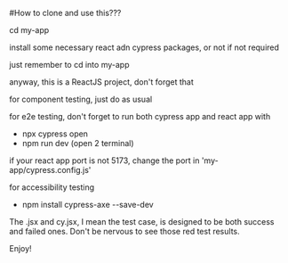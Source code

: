 #How to clone and use this???

cd my-app

install some necessary react adn cypress packages, or not if not required

just remember to cd into my-app

anyway, this is a ReactJS project, don't forget that

for component testing, just do as usual

for e2e testing, don't forget to run both cypress app and react app with
- npx cypress open
- npm run dev
(open 2 terminal)

if your react app port is not 5173, change the port in 'my-app/cypress.config.js'

for accessibility testing
- npm install cypress-axe --save-dev



The .jsx and cy.jsx, I mean the test case, is designed to be both success and failed ones. Don't be nervous to see those red test results.

Enjoy!